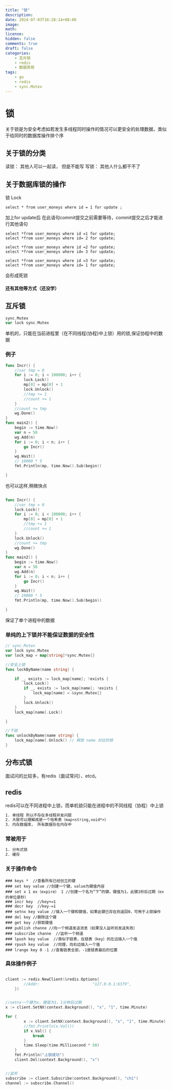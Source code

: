 ```yaml
---
title: "锁"
description: 
date: 2024-07-03T16:28:14+08:00
image: 
math: 
license: 
hidden: false
comments: true
draft: false
categories:
    - 互斥锁
    - redis
    - 数据库锁
tags:
    - go
    - redis
    - sync.Mutex
---
```



# 锁

关于锁是为安全考虑如若发生多线程同时操作的情况可以更安全的处理数据，类似于给同时的数据库操作排个序

## 关于锁的分类

读锁： 其他人可以一起读， 但是不能写
写锁： 其他人什么都干不了

## 关于数据库锁的操作

锁 Lock

~~~my
select * from user_moneys where id = 1 for update ;
~~~

加上for update后  在此语句commit提交之前需要等待，commit提交之后才能进行其他语句

~~~mysq
select *from user_moneys where id =1 for update;
select *from user_moneys where id= 2 for update;
~~~

~~~ my
select *from user_moneys where id =2 for update;
select *from user_moneys where id= 3 for update;
~~~

~~~my
select *from user_moneys where id =3 for update;
select *from user_moneys where id= 1 for update;
~~~

会形成死锁

#### 还有其他等方式（还没学）



## 互斥锁

~~~go
sync.Mutex
var lock sync.Mutex
~~~

单机的，只能在当前进程里（在不同线程{协程}中上锁）用的锁,保证协程中的数据

### 例子

~~~go
func Incr() {
	//var tmp = 0
	for i := 0; i < 100000; i++ {
		lock.Lock()
		mp[0] = mp[0] + 1
		lock.Unlock()
		//tmp += 1
		//count += 1
	}
	//count += tmp
	wg.Done()
}
func main2() {
	begin := time.Now()
	var n = 50
	wg.Add(n)
	for i := 0; i < n; i++ {
		go Incr()
	}
	wg.Wait()
	// 10000 * 5
	fmt.Println(mp, time.Now().Sub(begin))

}
~~~

也可以这样,稍微快点

~~~go

func Incr() {
	//var tmp = 0
    lock.Lock()
	for i := 0; i < 100000; i++ {
		mp[0] = mp[0] + 1
		//tmp += 1
		//count += 1
	}
    lock.Unlock()
	//count += tmp
	wg.Done()
}
func main2() {
	begin := time.Now()
	var n = 50
	wg.Add(n)
	for i := 0; i < n; i++ {
		go Incr()
	}
	wg.Wait()
	// 10000 * 5
	fmt.Println(mp, time.Now().Sub(begin))

}
~~~

保证了单个进程中的数据



### 单纯的上下锁并不能保证数据的安全性

~~~go
// sync.Mutex
var lock sync.Mutex
var lock_map = map[string]*sync.Mutex{}

//安全上锁
func lockByName(name string) {

	if _, exists := lock_map[name]; !exists {
		lock.Lock()
		if _, exists := lock_map[name]; !exists {
			lock_map[name] = &sync.Mutex{}
		}
		lock.Unlock()
	}
	lock_map[name].Lock()

}

//下锁
func unlockByName(name string) {
	lock_map[name].Unlock() // 释放 name 对应的锁
}
~~~





## 分布式锁

面试问的比较多，有redis（面试常问）、etcd。



## redis

redis可以在不同进程中上锁，而单机锁只能在进程中的不同线程（协程）中上锁

```txt
1. 单线程 所以不存在多线程并发问题
2. 大致可以理解成是一个哈希表（map<string,void*>）
3. 内存数据库， 所有数据存在内存中
```

### 常被用于

```txt
1. 分布式锁
2. 缓存
```

### 关于操作命令

```redis
### keys *  //查看所有已经创立的键
### set key value //创建一个键，value为键值内容
### set x 1 ex（expire） 1 //创建一个名为“下”的键，键值为1，此键1秒后过期（ex的单位是秒）
### incr key  //key+=1
### decr key  //key-=1
### setnx key value //插入一个键和键值，如果此键已存在则返回0，可用于上锁操作  
### del key //删除这个键
### get key //获取键值
### publish channe //向一个频道发送消息（如果没人监听则发送失败）
### subscribe channe  //监听一个频道
### lpush key value  //类似于链表，在链表（key）的左边插入一个值
### rpush key value  //同理，向右边插入一个值
### lrange key 0 -1 //查看链表全部，-1是链表最后的位置
```



### 具体操作例子

~~~go

client := redis.NewClient(&redis.Options{
		//Addr:                       "127.0.0.1:6379",
	})


//setnx一个键为x，键值为1，1分钟后过期
x := client.SetNX(context.Background(), "x", "1", time.Minute)

for {
		x := client.SetNX(context.Background(), "x", "1", time.Minute)
		//fmt.Println(x.Val())
		if x.Val() {
			break
		}
		time.Sleep(time.Millisecond * 50)
	}
	fmt.Println("上锁成功")
	client.Del(context.Background(), "x")


//监听
subscribe := client.Subscribe(context.Background(), "ch1")
channel := subscribe.Channel()
~~~
